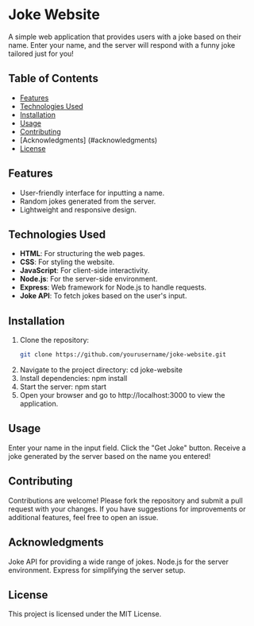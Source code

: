 # Joke Website

A simple web application that provides users with a joke based on their name. Enter your name, and the server will respond with a funny joke tailored just for you!

## Table of Contents

- [Features](#features)
- [Technologies Used](#technologies-used)
- [Installation](#installation)
- [Usage](#usage)
- [Contributing](#contributing)
- [Acknowledgments] (#acknowledgments)
- [License](#license)

## Features

- User-friendly interface for inputting a name.
- Random jokes generated from the server.
- Lightweight and responsive design.

## Technologies Used

- **HTML**: For structuring the web pages.
- **CSS**: For styling the website.
- **JavaScript**: For client-side interactivity.
- **Node.js**: For the server-side environment.
- **Express**: Web framework for Node.js to handle requests.
- **Joke API**: To fetch jokes based on the user's input.

## Installation

1. Clone the repository:
   ```bash
   git clone https://github.com/yourusername/joke-website.git
2. Navigate to the project directory:
    cd joke-website
3. Install dependencies:
    npm install
4. Start the server:
    npm start
5. Open your browser and go to http://localhost:3000 to view the application.

## Usage
  Enter your name in the input field.
  Click the "Get Joke" button.
  Receive a joke generated by the server based on the name you entered!


## Contributing
Contributions are welcome! Please fork the repository and submit a pull request with your changes. If you have suggestions for improvements or additional features, feel free to open an issue.

## Acknowledgments
Joke API for providing a wide range of jokes.
Node.js for the server environment.
Express for simplifying the server setup.


## License
This project is licensed under the MIT License.